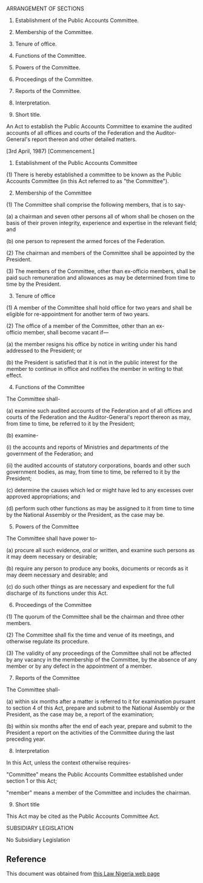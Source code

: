 # 

ARRANGEMENT OF SECTIONS

1. Establishment of the Public Accounts Committee.

2. Membership of the Committee.

3. Tenure of office.

4. Functions of the Committee.

5. Powers of the Committee.

6. Proceedings of the Committee.

7. Reports of the Committee.

8. Interpretation.

9. Short title.

An Act to establish the Public Accounts Committee to examine the audited accounts of all offices and courts of the Federation and the Auditor-General's report thereon and other detailed matters.

[3rd April, 1987) [Commencement.]

1. Establishment of the Public Accounts Committee

(1) There is hereby established a committee to be known as the Public Accounts Committee (in this Act referred to as "the Committee").

2. Membership of the Committee

(1) The Committee shall comprise the following members, that is to say-

(a) a chairman and seven other persons all of whom shall be chosen on the basis of their proven integrity, experience and expertise in the relevant field; and

(b) one person to represent the armed forces of the Federation.

(2) The chairman and members of the Committee shall be appointed by the President.

(3) The members of the Committee, other than ex-officio members, shall be paid such remuneration and allowances as may be determined from time to time by the President.

3. Tenure of office

(1) A member of the Committee shall hold office for two years and shall be eligible for re-appointment for another term of two years.

(2) The office of a member of the Committee, other than an ex-officio member, shall become vacant if—

(a) the member resigns his office by notice in writing under his hand addressed to the President; or

(b) the President is satisfied that it is not in the public interest for the member to continue in office and notifies the member in writing to that effect.

4. Functions of the Committee

The Committee shall-

(a) examine such audited accounts of the Federation and of all offices and courts of the Federation and the Auditor-General's report thereon as may, from time to time, be referred to it by the President;

(b) examine-

(i) the accounts and reports of Ministries and departments of the government of the Federation; and

(ii) the audited accounts of statutory corporations, boards and other such government bodies, as may, from time to time, be referred to it by the President;

(c) determine the causes which led or might have led to any excesses over approved appropriations; and

(d) perform such other functions as may be assigned to it from time to time by the National Assembly or the President, as the case may be.

5. Powers of the Committee

The Committee shall have power to-

(a) procure all such evidence, oral or written, and examine such persons as it may deem necessary or desirable;

(b) require any person to produce any books, documents or records as it may deem necessary and desirable; and

(c) do such other things as are necessary and expedient for the full discharge of its functions under this Act.

6. Proceedings of the Committee

(1) The quorum of the Committee shall be the chairman and three other members.

(2) The Committee shall fix the time and venue of its meetings, and otherwise regulate its procedure.

(3) The validity of any proceedings of the Committee shall not be affected by any vacancy in the membership of the Committee, by the absence of any member or by any defect in the appointment of a member.

7. Reports of the Committee

The Committee shall-

(a) within six months after a matter is referred to it for examination pursuant to section 4 of this Act, prepare and submit to the National Assembly or the President, as the case may be, a report of the examination;

(b) within six months after the end of each year, prepare and submit to the President a report on the activities of the Committee during the last preceding year.

8. Interpretation

In this Act, unless the context otherwise requires-

"Committee" means the Public Accounts Committee established under section 1 or this Act;

"member" means a member of the Committee and includes the chairman.

9. Short title

This Act may be cited as the Public Accounts Committee Act.

SUBSIDIARY LEGISLATION

No Subsidiary Legislation

## Reference

This document was obtained from [this Law Nigeria web page](http://www.lawnigeria.com/LFN/P/Public-Accounts-Committee-Act.php)
